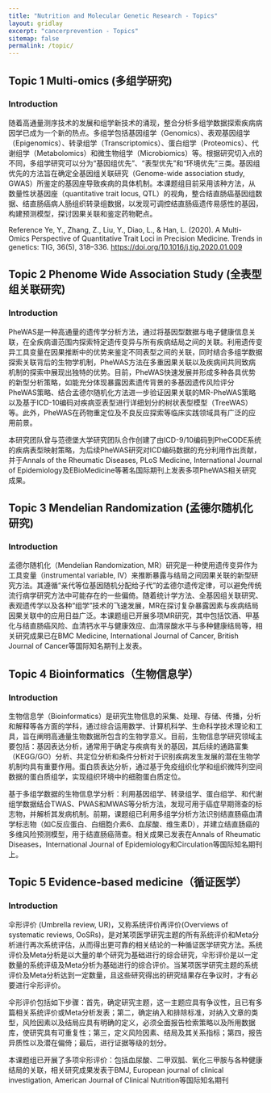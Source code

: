 ```yaml
---
title: "Nutrition and Molecular Genetic Research - Topics"
layout: gridlay
excerpt: "cancerprevention - Topics"
sitemap: false
permalink: /topic/
---  
```

  
  

## Topic 1 Multi-omics (多组学研究)

### Introduction

随着高通量测序技术的发展和组学新技术的涌现，整合分析多组学数据探索疾病病因学已成为一个新的热点。多组学包括基因组学（Genomics）、表观基因组学（Epigenomics）、转录组学（Transcriptomics）、蛋白组学（Proteomics）、代谢组学（Metabolomics）和微生物组学（Microbiomics）等。根据研究切入点的不同，多组学研究可以分为“基因组优先”、“表型优先”和“环境优先”三类。基因组优先的方法旨在确定全基因组关联研究（Genome-wide association study, GWAS）所鉴定的基因座导致疾病的具体机制。本课题组目前采用该种方法，从数量性状基因座（quantitative trait locus, QTL）的视角，整合结直肠癌基因组数据、结直肠癌病人肠组织转录组数据，以发现可调控结直肠癌遗传易感性的基因，构建预测模型，探讨因果关联和鉴定药物靶点。

Reference
Ye, Y., Zhang, Z., Liu, Y., Diao, L., & Han, L. (2020). A Multi-Omics Perspective of Quantitative Trait Loci in Precision Medicine. Trends in genetics: TIG, 36(5), 318–336. https://doi.org/10.1016/j.tig.2020.01.009

## Topic 2 Phenome Wide Association Study (全表型组关联研究)

### Introduction

PheWAS是一种高通量的遗传学分析方法，通过将基因型数据与电子健康信息关联，在全疾病谱范围内探索特定遗传变异与所有疾病结局之间的关联。利用遗传变异工具变量在因果推断中的优势来鉴定不同表型之间的关联，同时结合多组学数据探索关联背后的生物学机制，PheWAS方法在多重因果关联以及疾病间共同致病机制的探索中展现出独特的优势。目前，PheWAS快速发展并形成多种各具优势的新型分析策略，如能充分体现暴露因素遗传背景的多基因遗传风险评分PheWAS策略、结合孟德尔随机化方法进一步验证因果关联的MR-PheWAS策略以及基于ICD-10编码对疾病亚表型进行详细划分的树状表型模型（TreeWAS）等。此外，PheWAS在药物重定位及不良反应探索等临床实践领域具有广泛的应用前景。 

本研究团队曾与范德堡大学研究团队合作创建了由ICD-9/10编码到PheCODE系统的疾病表型映射策略，为后续PheWAS研究对ICD编码数据的充分利用作出贡献，并于Annals of the Rheumatic Diseases, PLoS Medicine, International Journal of Epidemiology及EBioMedicine等著名国际期刊上发表多项PheWAS相关研究成果。

## Topic 3 Mendelian Randomization (孟德尔随机化研究)

### Introduction

孟德尔随机化（Mendelian Randomization, MR）研究是一种使用遗传变异作为工具变量（instrumental variable, IV）来推断暴露与结局之间因果关联的新型研究方法。其遵循“亲代等位基因随机分配给子代”的孟德尔遗传定律，可以避免传统流行病学研究方法中可能存在的一些偏倚。随着统计学方法、全基因组关联研究、表观遗传学以及各种“组学”技术的飞速发展，MR在探讨复杂暴露因素与疾病结局因果关联中的应用日益广泛。本课题组已开展多项MR研究，其中包括饮酒、甲基化与结直肠癌风险、血清钙水平与健康效应、血清尿酸水平与多种健康结局等，相关研究成果已在BMC Medicine, International Journal of Cancer, British Journal of Cancer等国际知名期刊上发表。

## Topic 4 Bioinformatics（生物信息学）

### Introduction

生物信息学（Bioinformatics）是研究生物信息的采集、处理、存储、传播，分析和解释等各方面的学科，通过综合运用数学、计算机科学、生命科学技术理论和工具，旨在阐明高通量生物数据所包含的生物学意义。目前，生物信息学研究领域主要包括：基因表达分析，通常用于确定与疾病有关的基因，其后续的通路富集（KEGG/GO）分析、共定位分析和条件分析对于识别疾病发生发展的潜在生物学机制均具有重要作用。蛋白质表达分析，通过基于免疫组织化学和组织微阵列空间数据的蛋白质组学，实现组织环境中的细胞蛋白质定位。

基于多组学数据的生物信息学分析：利用基因组学、转录组学、蛋白组学、和代谢组学数据结合TWAS、PWAS和MWAS等分析方法，发现可用于癌症早期筛查的标志物，并解析其发病机制。前期，课题组已利用多组学分析方法识别结直肠癌血清学标志物（如C反应蛋白、白细胞介素6、血尿酸、维生素D），并建立结直肠癌的多维风险预测模型，用于结直肠癌筛查。相关成果已发表在Annals of Rheumatic Diseases，International Journal of Epidemiology和Circulation等国际知名期刊上。

## Topic 5 Evidence-based medicine（循证医学）

### Introduction

伞形评价 (Umbrella review, UR)，又称系统评价再评价(Overviews of systematic reviews, OoSRs)，是对某项医学研究主题的所有系统评价和Meta分析进行再次系统评估，从而得出更可靠的相关结论的一种循证医学研究方法。系统评价及Meta分析是以大量的单个研究为基础进行的综合研究，伞形评价是以一定数量的系统评级及Meta分析为基础进行的综合评价。当某项医学研究主题的系统评价及Meta分析达到一定数量，且这些研究得出的研究结果存在争议时，才有必要进行伞形评价。

伞形评价包括如下步骤：首先，确定研究主题，这一主题应具有争议性，且已有多篇相关系统评价或Meta分析发表；第二，确定纳入和排除标准，对纳入文章的类型，风险因素以及结局应具有明确的定义，必须全面报告检索策略以及所用数据库，使研究具有可重复性；第三，定义风险因素、结局及其关系指标；第四，报告异质性以及潜在偏倚；最后，进行证据等级的划分。

本课题组已开展了多项伞形评价：包括血尿酸、二甲双胍、氧化三甲胺与各种健康结局的关联，相关研究成果发表于BMJ, European journal of clinical investigation, American Journal of Clinical Nutrition等国际知名期刊
